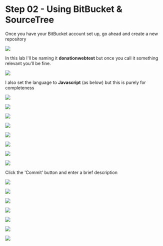 # Step 02 - Using BitBucket & SourceTree

Once you have your BitBucket account set up, go ahead and create a new repository

![](images/heroku01.png)

In this lab I'll be naming it <b>donationwebtest</b> but once you call it something relevant you'll be fine.

![](images/heroku02.png)

I also set the language to <b>Javascript</b> (as below) but this is purely for completeness

![](images/heroku2a.png)

![](images/heroku03.png)

![](images/heroku04.png)

![](images/heroku05.png)

![](images/heroku06.png)

![](images/heroku07.png)

![](images/heroku08.png)

![](images/heroku09.png)

Click the 'Commit' button and enter a brief description

![](images/heroku10.png)

![](images/heroku11.png)

![](images/heroku12.png)

![](images/heroku13.png)

![](images/heroku14.png)

![](images/heroku15.png)

![](images/heroku16.png)